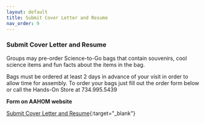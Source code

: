 ```yaml
---
layout: default
title: Submit Cover Letter and Resume
nav_order: 9
---
```


### Submit Cover Letter and Resume


Groups may pre-order Science-to-Go bags that contain souvenirs, cool science items and fun facts about the items in the bag.

Bags must be ordered at least 2 days in advance of your visit in order to allow time for assembly. To order your bags just fill out the order form below or call the Hands-On Store at 734.995.5439

**Form on AAHOM website**

[Submit Cover Letter and Resume](https://www.aahom.org/form/submit-cover-letter-and-resume){:target="_blank"}